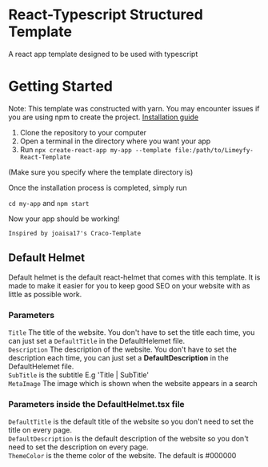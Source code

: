 # React-Typescript Structured Template
A react app template designed to be used with typescript

# Getting Started

Note: This template was constructed with yarn. You may encounter issues if you
are using npm to create the project. [Installation guide](https://classic.yarnpkg.com/lang/en/docs/install/#windows-stable)

1. Clone the repository to your computer
2. Open a terminal in the directory where you want your app
3. Run `npx create-react-app my-app --template file:/path/to/Limeyfy-React-Template`

(Make sure you specify where the template directory is)

Once the installation process is completed, simply run

`cd my-app`
and
`npm start`

Now your app should be working!

`Inspired by joaisa17's Craco-Template`

## Default Helmet
Default helmet is the default react-helmet that comes with this template. It is made to make it easier for you to keep good SEO on your website with as little as possible work.

### Parameters
`Title` The title of the website. You don't have to set the title each time, you can just set a `DefaultTitle` in the DefaultHelemet file. <br />
`Description` The description of the website. You don't have to set the description each time, you can just set a **DefaultDescription** in the DefaultHelemet file.<br />
`SubTitle` is the subtitle E.g 'Title | SubTitle'<br />
`MetaImage` The image which is shown when the website appears in a search<br />

### Parameters inside the DefaultHelmet.tsx file
`DefaultTitle` is the default title of the website so you don't need to set the title on every page. <br />
`DefaultDescription` is the default description of the website so you don't need to set the description on every page. <br />
`ThemeColor` is the theme color of the website. The default is #000000
